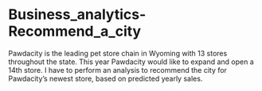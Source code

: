 # Business_analytics-Recommend_a_city
Pawdacity is the leading pet store chain in Wyoming with 13 stores throughout the state. This year Pawdacity would like to expand and open a 14th store. I have to perform an analysis to recommend the city for Pawdacity’s newest store, based on predicted yearly sales.
